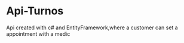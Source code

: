 # Api-Turnos
Api created with c# and EntityFramework,where a customer can set a appointment with a medic
